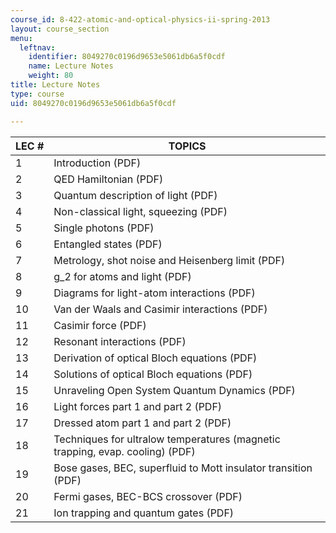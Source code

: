 ```yaml
---
course_id: 8-422-atomic-and-optical-physics-ii-spring-2013
layout: course_section
menu:
  leftnav:
    identifier: 8049270c0196d9653e5061db6a5f0cdf
    name: Lecture Notes
    weight: 80
title: Lecture Notes
type: course
uid: 8049270c0196d9653e5061db6a5f0cdf

---
```


| LEC # | TOPICS |
| --- | --- |
| 1 | Introduction (PDF) |
| 2 | QED Hamiltonian (PDF) |
| 3 | Quantum description of light (PDF) |
| 4 | Non-classical light, squeezing (PDF) |
| 5 | Single photons (PDF) |
| 6 | Entangled states (PDF) |
| 7 | Metrology, shot noise and Heisenberg limit (PDF) |
| 8 | g\_2 for atoms and light (PDF) |
| 9 | Diagrams for light-atom interactions (PDF) |
| 10 | Van der Waals and Casimir interactions (PDF) |
| 11 | Casimir force (PDF) |
| 12 | Resonant interactions (PDF) |
| 13 | Derivation of optical Bloch equations (PDF) |
| 14 | Solutions of optical Bloch equations (PDF) |
| 15 | Unraveling Open System Quantum Dynamics (PDF) |
| 16 | Light forces part 1 and part 2 (PDF) |
| 17 | Dressed atom part 1 and part 2 (PDF) |
| 18 | Techniques for ultralow temperatures (magnetic trapping, evap. cooling) (PDF) |
| 19 | Bose gases, BEC, superfluid to Mott insulator transition (PDF) |
| 20 | Fermi gases, BEC-BCS crossover (PDF) |
| 21 | Ion trapping and quantum gates (PDF)